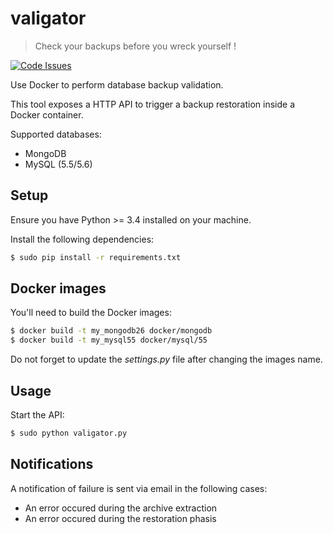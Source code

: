# valigator

> Check your backups before you wreck yourself !

[![Code Issues](https://www.quantifiedcode.com/api/v1/project/6b2de325c287407aaf4998cf49c1c09e/badge.svg)](https://www.quantifiedcode.com/app/project/6b2de325c287407aaf4998cf49c1c09e)

Use Docker to perform database backup validation.

This tool exposes a HTTP API to trigger a backup restoration inside a Docker container.

Supported databases:

* MongoDB
* MySQL (5.5/5.6)


## Setup

Ensure you have Python >= 3.4 installed on your machine.

Install the following dependencies:

```bash
$ sudo pip install -r requirements.txt
```

## Docker images

You'll need to build the Docker images:

```bash
$ docker build -t my_mongodb26 docker/mongodb
$ docker build -t my_mysql55 docker/mysql/55
```

Do not forget to update the *settings.py* file after changing the images name.

## Usage

Start the API:

```bash
$ sudo python valigator.py
```

## Notifications

A notification of failure is sent via email in the following cases:

* An error occured during the archive extraction
* An error occured during the restoration phasis
